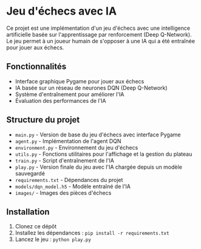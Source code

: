 # Jeu d'échecs avec IA

Ce projet est une implémentation d'un jeu d'échecs avec une intelligence artificielle basée sur l'apprentissage par renforcement (Deep Q-Network). Le jeu permet à un joueur humain de s'opposer à une IA qui a été entraînée pour jouer aux échecs.

## Fonctionnalités

- Interface graphique Pygame pour jouer aux échecs
- IA basée sur un réseau de neurones DQN (Deep Q-Network)
- Système d'entraînement pour améliorer l'IA
- Évaluation des performances de l'IA

## Structure du projet

- `main.py` - Version de base du jeu d'échecs avec interface Pygame
- `agent.py` - Implémentation de l'agent DQN
- `environment.py` - Environnement du jeu d'échecs
- `utils.py` - Fonctions utilitaires pour l'affichage et la gestion du plateau
- `train.py` - Script d'entraînement de l'IA
- `play.py` - Version finale du jeu avec l'IA chargée depuis un modèle sauvegardé
- `requirements.txt` - Dépendances du projet
- `models/dqn_model.h5` - Modèle entraîné de l'IA
- `images/` - Images des pièces d'échecs

## Installation

1. Clonez ce dépôt
2. Installez les dépendances : `pip install -r requirements.txt`
3. Lancez le jeu : `python play.py`
